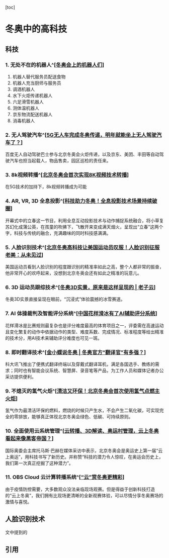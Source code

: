 [toc]

# 冬奥中的高科技

## 科技

### 1. 无处不在的机器人^[[冬奥会上的机器人们](https://view.inews.qq.com/a/20220205A07ASB00)]

1. 机器人替代服务员配送食物
2. 机器人充当厨师与服务员
3. 调酒机器人
4. 水下火炬传递机器人
5. 六足滑雪机器人
6. 测体温机器人
7. 京东物流配送机器人
8. 消毒机器人

### 2. 无人驾驶汽车^[[5G无人车完成冬奥传递，明年就能坐上无人驾驶汽车了？](https://www.sohu.com/a/521392419_121132779)]

百度无人自动驾驶巴士参与北京冬奥会火炬传递，以及京东、美团、丰田等自动驾驶汽车也担当起载人，物品售卖，园区巡检的责任来。

### 3. 8k视频转播^[[北京冬奥会首次实现8K视频技术转播](https://m.gmw.cn/baijia/2022-02/17/1302808356.html)]

在5G技术的加持下，8k视频转播成为可能

### 4. AR, VR, 3D 全息投影^[[科技助力冬奥！全息投影技术场景持续破圈](http://news.sohu.com/a/521152900_121204267)]

开幕式中的立春这一节目，利用全息互动投影技术与动作捕捉系统融合，将小草复苏幻化成蒲公英，在孩童的吹拂下，飞散开来变成满天烟火，呈现出“立春”这两个字，科技与传统的融合，充满趣味的同时科技感满满。

### 5. 人脸识别技术^[[北京冬奥高科技让美国运动员叹服！人脸识别征服老美：从未见过](https://baijiahao.baidu.com/s?id=1723947374916721942&wfr=spider&for=pc)]

美国运动员看到人脸识别的程度跟识别的精准率如此之高，整个人都非常的振奋，他非常开心的欢呼起来，没想到北京冬奥会还有如此之精准的玩意儿。

### 6. 3D 运动员跟综技术^[[冬奥3D实景，原来是这样呈现的 | 老子云](https://www.sohu.com/a/522875492_100233513)]

冬奥3D实景直接呈现在眼前，“沉浸式”体验震撼的冰雪赛道。

### 7. AI 体操裁判及智能评分系统^[[中国花样滑冰有了AI辅助评分系统](http://news.sohu.com/a/518759068_362042)]

花样滑冰是比赛规则最复杂也是评分难度最高的体育项目之一，评委需在高速运动且变化繁复的动作中依据动作的类型、难度系数、完成情况、标准程度等给出精准的技术分，用AI技术来辅助评分难度也可见一斑。

### 8. 即时翻译技术^[[金小蝶说冬奥 | 冬奥官方“翻译官”有多强？](https://www.sohu.com/a/519910135_121124372)]

科大讯飞推出了便携式翻译终端以及穿戴式翻译耳机，满足各国选手、教练的需求；同时也有智能会议系统、智慧屏、录音笔等产品，为工作人员和媒体记者办公采访提供便利。

### 9. 不熄灭的氢气火炬^[[清洁又环保！北京冬奥会首次使用氢气点燃主火炬](https://baijiahao.baidu.com/s?id=1723849561251419717&wfr=spider&for=pc)]

氢气作为最清洁环保的燃料，燃烧的时候只产生水，不会产生二氧化碳，可实现完全的零排放，能够真正体现北京冬奥会绿色、低碳、可持续原则。

### 10. 全面使用云系统管理^[[云转播、3D解读、奥运村管理，云上冬奥看起来像黑客帝国？](http://k.sina.com.cn/article_7567741913_1c31293d900100wvor.html)]

国际奥委会主席托马斯·巴赫在媒体采访中表示，北京冬奥会是奥运史上第一届“云上奥运”，用科技书写了新历史。并称赞“科技的潜力令人惊叹，在奥运会历史上，我们第一次真正挖掘了这种潜力”。

### 11. OBS Cloud 云计算转播系统^[[“云”赏冬奥更精彩](https://www.sohu.com/a/523430269_121106842)]

由于疫情防控需要，大多数观众没法亲临现场观赛。但是得益于创新科技打造的“云上冬奥”，我们拥有比现场更清晰的全新观赛体验，可以尽情分享冬奥赛场的激情与喜悦。

## 人脸识别技术

文中提到的

## 引用
